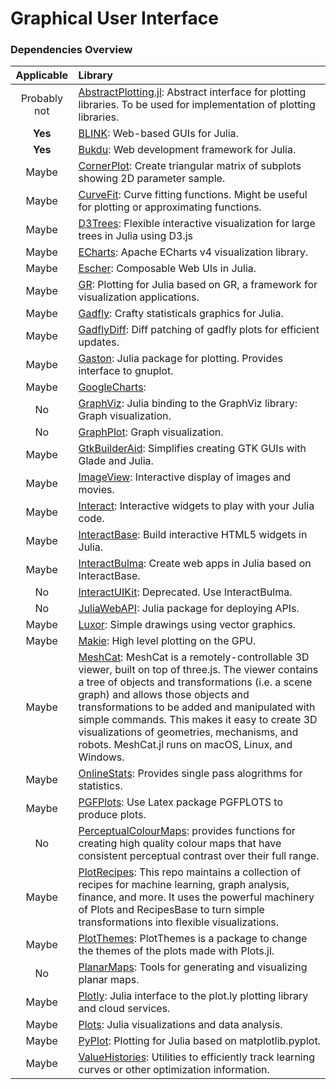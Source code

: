 # Graphical User Interface


### Dependencies Overview

  |  Applicable  |  Library   |
  |:------------:|:---------- |
  | Probably not | [AbstractPlotting.jl](https://github.com/JuliaPlots/AbstractPlotting.jl): Abstract interface for plotting libraries. To be used for implementation of plotting libraries. |
  | **Yes**      | [BLINK](https://github.com/JunoLab/Blink.jl): Web-based GUIs for Julia. |
  | **Yes**      | [Bukdu](https://github.com/wookay/Bukdu.jl): Web development framework for Julia. |
  | Maybe        | [CornerPlot](https://github.com/kilianbreathnach/CornerPlot.jl): Create triangular matrix of subplots showing 2D parameter sample. |
  | Maybe        | [CurveFit](https://github.com/pjabardo/CurveFit.jl): Curve fitting functions. Might be useful for plotting or approximating functions. |
  | Maybe        | [D3Trees](https://github.com/sisl/D3Trees.jl): Flexible interactive visualization for large trees in Julia using D3.js |
  | Maybe        | [ECharts](https://github.com/randyzwitch/ECharts.jl): Apache ECharts v4 visualization library. |
  | Maybe        |  [Escher](https://github.com/JuliaGizmos/Escher.jl): Composable Web UIs in Julia. |
  | Maybe        | [GR](https://github.com/jheinen/GR.jl): Plotting for Julia based on GR, a framework for visualization applications. |
  | Maybe        | [Gadfly](https://github.com/GiovineItalia/Gadfly.jl): Crafty statisticals graphics for Julia. |
  | Maybe        | [GadflyDiff](https://github.com/shashi/GadflyDiff.jl): Diff patching of gadfly plots for efficient updates.|
  | Maybe        | [Gaston](https://github.com/mbaz/Gaston.jl): Julia package for plotting. Provides interface to gnuplot. |
  | Maybe        | [GoogleCharts](https://github.com/jverzani/GoogleCharts.jl):
  | No           | [GraphViz](https://github.com/Keno/GraphViz.jl): Julia binding to the GraphViz library: Graph visualization. |
  | No           | [GraphPlot](https://github.com/JuliaGraphs/GraphPlot.jl): Graph visualization. |
  | Maybe        | [GtkBuilderAid](https://github.com/JuliaGraphs/GraphPlot.jl): Simplifies creating GTK GUIs with Glade and Julia. |
  | Maybe        | [ImageView](https://github.com/JuliaImages/ImageView.jl): Interactive display of images and movies. |
  | Maybe        | [Interact](https://github.com/JuliaGizmos/Interact.jl): Interactive widgets to play with your Julia code. |
  | Maybe        | [InteractBase](https://github.com/piever/InteractBase.jl): Build interactive HTML5 widgets in Julia. |
  | Maybe        | [InteractBulma](https://github.com/piever/InteractBulma.jl): Create web apps in Julia based on InteractBase.|
  | No           | [InteractUIKit](https://github.com/piever/InteractUIkit.jl): Deprecated. Use InteractBulma. |
  | No           | [JuliaWebAPI](https://github.com/JuliaWeb/JuliaWebAPI.jl): Julia package for deploying APIs. |
  | Maybe        | [Luxor](https://github.com/JuliaGraphics/Luxor.jl): Simple drawings using vector graphics. |
  | Maybe        | [Makie](https://github.com/JuliaPlots/Makie.jl): High level plotting on the GPU. |
  | Maybe        | [MeshCat](https://github.com/rdeits/MeshCat.jl): MeshCat is a remotely-controllable 3D viewer, built on top of three.js. The viewer contains a tree of objects and transformations (i.e. a scene graph) and allows those objects and transformations to be added and manipulated with simple commands. This makes it easy to create 3D visualizations of geometries, mechanisms, and robots. MeshCat.jl runs on macOS, Linux, and Windows. |
  | Maybe        | [OnlineStats](https://github.com/joshday/OnlineStats.jl): Provides single pass alogrithms for statistics. |
  | Maybe        | [PGFPlots](https://github.com/JuliaTeX/PGFPlots.jl): Use Latex package PGFPLOTS to produce plots. |
  | No           | [PerceptualColourMaps](https://github.com/peterkovesi/PerceptualColourMaps.jl): provides functions for creating high quality colour maps that have consistent perceptual contrast over their full range. |
  | Maybe        | [PlotRecipes](https://github.com/JuliaPlots/PlotRecipes.jl): This repo maintains a collection of recipes for machine learning, graph analysis, finance, and more. It uses the powerful machinery of Plots and RecipesBase to turn simple transformations into flexible visualizations. |
  | Maybe        | [PlotThemes](https://github.com/JuliaPlots/PlotThemes.jl): PlotThemes is a package to change the themes of the plots made with Plots.jl. |
  | No           | [PlanarMaps](https://github.com/sswatson/PlanarMaps.jl): Tools for generating and visualizing planar maps. |
  | Maybe        | [Plotly](https://github.com/plotly/Plotly.jl): Julia interface to the plot.ly plotting library and cloud services. |
  | Maybe        | [Plots](https://github.com/JuliaPlots/Plots.jl): Julia visualizations and data analysis. |
  | Maybe        | [PyPlot](https://github.com/JuliaPy/PyPlot.jl): Plotting for Julia based on matplotlib.pyplot. |
  | Maybe        | [ValueHistories](https://github.com/JuliaML/ValueHistories.jl): Utilities to efficiently track learning curves or other optimization information. |
